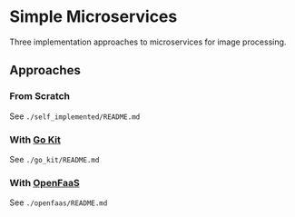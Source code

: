 # Simple Microservices

Three implementation approaches to microservices for image processing.

## Approaches

### From Scratch

See `./self_implemented/README.md`


### With [Go Kit](https://gokit.io/)

See `./go_kit/README.md`


### With [OpenFaaS](https://www.openfaas.com/)

See `./openfaas/README.md`
